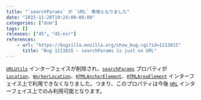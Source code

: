 ```yaml
---
title: "`searchParams` が `URL` 専用となりました"
date: "2015-11-28T19:24:00-08:00"
categories: ["dom"]
tags: []
releases: ["45", "45-esr"]
references:
    - url: "https://bugzilla.mozilla.org/show_bug.cgi?id=1213815"
      title: "Bug 1213815 - searchParams is just on URL"
---
```

[`URLUtils`](https://developer.mozilla.org/docs/Web/API/URLUtils) インターフェイスが削除され、[`searchParams`](https://developer.mozilla.org/docs/Web/API/URLUtils/searchParams) プロパティが [`Location`](https://developer.mozilla.org/docs/Web/API/Location)、[`WorkerLocation`](https://developer.mozilla.org/docs/Web/API/WorkerLocation)、[`HTMLAnchorElement`](https://developer.mozilla.org/docs/Web/API/HTMLAnchorElement)、[`HTMLAreaElement`](https://developer.mozilla.org/docs/Web/API/HTMLAreaElement) インターフェイス上で利用できなくなりました。つまり、このプロパティは今後 [`URL`](https://developer.mozilla.org/docs/Web/API/URL) インターフェイス上でのみ利用可能となります。
